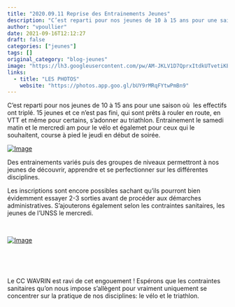 ```yaml
---
title: "2020.09.11 Reprise des Entrainements Jeunes"
description: "C’est reparti pour nos jeunes de 10 à 15 ans pour une saison où  les effectifs ont triplé. 15 jeunes et ce n’est pas fini, qui sont prêts à rouler en route, en VTT et même pour certains, s’adonner au triathlon. Entrainement le samedi matin et le mercredi am pour le vélo et égalemet pour ceux qui le souhaitent, course à pied le jeudi en début de soirée."
author: "vpoullier"
date: 2021-09-16T12:12:27
draft: false
categories: ["jeunes"]
tags: []
original_category: "blog-jeunes"
image: "https://lh3.googleusercontent.com/pw/AM-JKLV1D7QprxItdkUTvetiKEjO7dEKO5sRAn9PATCtj2AZh-326QKdGvxWMeVKpIKQ2ds9ett3Ambi470FwmUimBEg6zAe6i5lNKdO5yrT4k_efmZ5A4LkNX7JDHis7yeZYrw8hhALwjZoOPi_S9mX73YXVQ=w1599-h758-no?authuser=0"
links:
  - title: "LES PHOTOS"
    website: "https://photos.app.goo.gl/bUY9rMRqFYtwPmBn9"
---
```


C’est reparti pour nos jeunes de 10 à 15 ans pour une saison où &nbsp;les effectifs ont triplé. 15 jeunes et ce n’est pas fini, qui sont prêts à rouler en route, en VTT et même pour certains, s’adonner au triathlon. Entrainement le samedi matin et le mercredi am pour le vélo et égalemet pour ceux qui le souhaitent, course à pied le jeudi en début de soirée.

<!--more-->

[![Image](https://lh3.googleusercontent.com/pw/AM-JKLXwCU3h2NDkggySoQPaCD3wWJUh2IpS6J-hCFwk52-FTKVM4ImOXC6rU16vwEpy00gNQRw4xF7rVRCpNNvsGVb0SYx7NV_B-bqCVRVbf9DoIL2Vqi5Q4YLZb5dy3CrQP74V-WGtOkele8y11XmukZGnvA=w1600-h757-no?authuser=0)](https://lh3.googleusercontent.com/pw/AM-JKLXwCU3h2NDkggySoQPaCD3wWJUh2IpS6J-hCFwk52-FTKVM4ImOXC6rU16vwEpy00gNQRw4xF7rVRCpNNvsGVb0SYx7NV_B-bqCVRVbf9DoIL2Vqi5Q4YLZb5dy3CrQP74V-WGtOkele8y11XmukZGnvA=w1600-h757-no?authuser=0)

Des entrainements variés puis des groupes de niveaux permettront à nos jeunes de découvrir, apprendre et se perfectionner sur les différentes disciplines.&nbsp;

Les inscriptions sont encore possibles sachant qu’ils pourront bien évidemment essayer 2-3 sorties avant de procéder aux démarches administratives. S’ajouterons également selon les contraintes sanitaires, les jeunes de l’UNSS le mercredi.

&nbsp;

[![Image](https://lh3.googleusercontent.com/pw/AM-JKLVzjLlRr_wdMB4tMZD6JaMWnDcYr29aclrjrYyV0lv-ms6UseKx-vO5daAchwmwja6IW_gp8kYAkO7W_iKNgidLzLHIM2QMUuFyyO7HWtokeR2ZA19fYU3TqMpkNPPaht6d6Ob5jcFlc5HWILFxSbp6yA=w990-h833-no?authuser=0)](https://lh3.googleusercontent.com/pw/AM-JKLVzjLlRr_wdMB4tMZD6JaMWnDcYr29aclrjrYyV0lv-ms6UseKx-vO5daAchwmwja6IW_gp8kYAkO7W_iKNgidLzLHIM2QMUuFyyO7HWtokeR2ZA19fYU3TqMpkNPPaht6d6Ob5jcFlc5HWILFxSbp6yA=w990-h833-no?authuser=0)

&nbsp;

&nbsp;&nbsp;

Le CC WAVRIN est ravi de cet engouement&nbsp;! Espérons que les contraintes sanitaires qu’on nous impose s’allègent pour vraiment uniquement se concentrer sur la pratique de nos disciplines: le vélo et le triathlon.